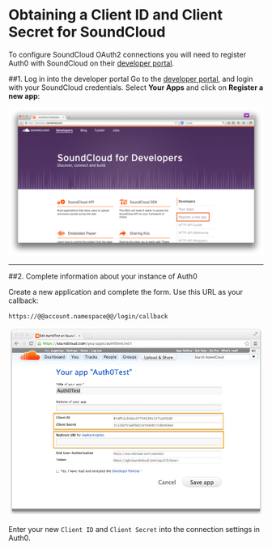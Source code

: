 # Obtaining a Client ID and Client Secret for SoundCloud

To configure SoundCloud OAuth2 connections you will need to register Auth0 with SoundCloud on their [developer portal](http://developers.soundcloud.com/).

##1. Log in into the developer portal
Go to the [developer portal](http://developers.soundcloud.com/), and login with your SoundCloud credentials. Select __Your Apps__ and click on __Register a new app__:

![](../media/articles/soundcloud-clientid/soundcloud-devportal-1.png)

---

##2. Complete information about your instance of Auth0

Create a new application and complete the form. Use this URL as your callback:

	https://@@account.namespace@@/login/callback

![](../media/articles/soundcloud-clientid/soundcloud-devportal-2.png)

Enter your new `Client ID` and `Client Secret` into the connection settings in Auth0.

